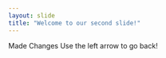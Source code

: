 ```yaml
---
layout: slide
title: "Welcome to our second slide!"
---
```

Made Changes
Use the left arrow to go back!
